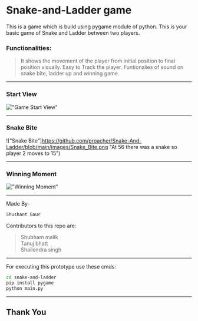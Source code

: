# Snake-and-Ladder game
This is a game which is build using pygame module of python.
This is your basic game of Snake and Ladder between two players. 
### Functionalities:
>It shows the movement of the player from initial position to final position visually.
>Easy to Track the player. 
>Funtionalies of sound on snake bite, ladder up and winning game.
___
### Start View
!["Game Start View"](https://github.com/proacher/Snake-And-Ladder/blob/main/images/game_view.png "As the Game starts")
___
### Snake Bite
!["Snake Bite"]https://github.com/proacher/Snake-And-Ladder/blob/main/images/Snake_Bite.png "At 56 there was a snake so player 2 moves to 15")
___
### Winning Moment
!["Winning Moment"](https://github.com/proacher/Snake-And-Ladder/blob/main/images/Winning_moment.png "Player Two won and the game ends")
___

Made By- 
```python
Shushant Gaur
```
Contributors to this repo are:
>Shubham malik<br>
>Tanuj bhatt<br>
>Shailendra singh
---
For executing this prototype use these cmds:
```bash
cd snake-and-ladder
pip install pygame
python main.py
```
***
## Thank You